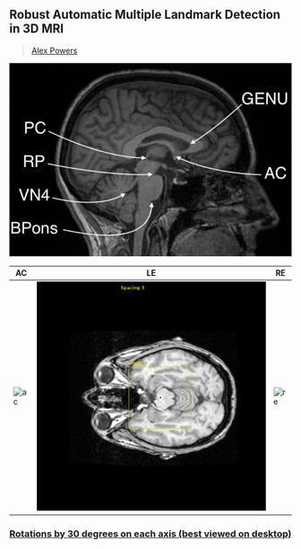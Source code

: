 ## Robust Automatic Multiple Landmark Detection in 3D MRI 
> [Alex Powers](mailto:alexander-powers@uiowa.edu)      
   
![Six Mid-Sagittal Landmarks](/src/img/six-lmks.png)

|AC|LE|RE|
|--|--|--|
|![ac](/src/gif/normal/img2_T1w_0.gif)|![le](/src/gif/normal/img2_T1w_1.gif)|![re](/src/gif/normal/img2_T1w_2.gif)|

### [Rotations by 30 degrees on each axis (best viewed on desktop)](/ROTATIONS.md)
